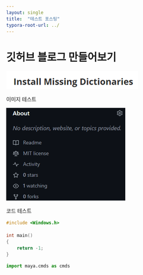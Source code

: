 ```yaml
---
layout: single
title:  "테스트 포스팅"
typora-root-url: ../
---
```


# 깃허브 블로그 만들어보기

![image-20250126001323756](images/2025-01-25-first/image-20250126001323756.png)

이미지 테스트

![image-20250126002334409](/images/2025-01-25-first/image-20250126002334409.png)



코드 테스트

```c++
#include <Windows.h>

int main()
{
    return -1;
}
```



```python
import maya.cmds as cmds
```


